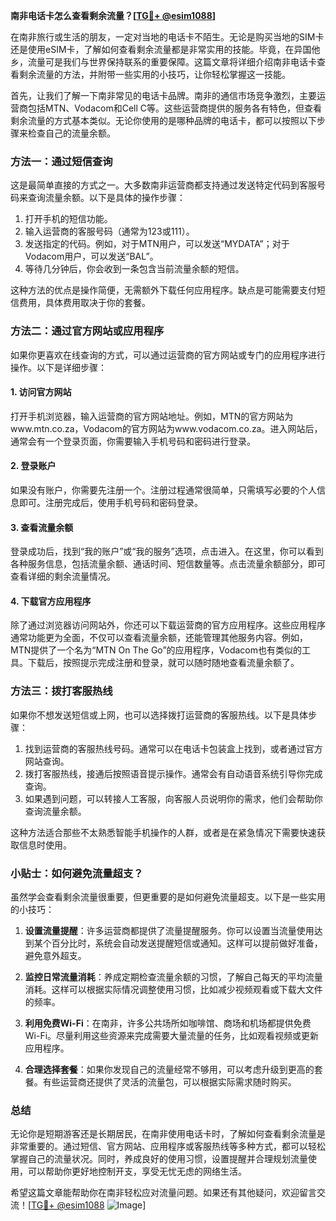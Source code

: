 **南非电话卡怎么查看剩余流量？[[TG💪+ @esim1088](https://t.me/s/esim1088)]**

在南非旅行或生活的朋友，一定对当地的电话卡不陌生。无论是购买当地的SIM卡还是使用eSIM卡，了解如何查看剩余流量都是非常实用的技能。毕竟，在异国他乡，流量可是我们与世界保持联系的重要保障。这篇文章将详细介绍南非电话卡查看剩余流量的方法，并附带一些实用的小技巧，让你轻松掌握这一技能。

首先，让我们了解一下南非常见的电话卡品牌。南非的通信市场竞争激烈，主要运营商包括MTN、Vodacom和Cell C等。这些运营商提供的服务各有特色，但查看剩余流量的方式基本类似。无论你使用的是哪种品牌的电话卡，都可以按照以下步骤来检查自己的流量余额。

### 方法一：通过短信查询

这是最简单直接的方式之一。大多数南非运营商都支持通过发送特定代码到客服号码来查询流量余额。以下是具体的操作步骤：

1. 打开手机的短信功能。
2. 输入运营商的客服号码（通常为123或111）。
3. 发送指定的代码。例如，对于MTN用户，可以发送“MYDATA”；对于Vodacom用户，可以发送“BAL”。
4. 等待几分钟后，你会收到一条包含当前流量余额的短信。

这种方法的优点是操作简便，无需额外下载任何应用程序。缺点是可能需要支付短信费用，具体费用取决于你的套餐。

### 方法二：通过官方网站或应用程序

如果你更喜欢在线查询的方式，可以通过运营商的官方网站或专门的应用程序进行操作。以下是详细步骤：

#### 1. 访问官方网站

打开手机浏览器，输入运营商的官方网站地址。例如，MTN的官方网站为www.mtn.co.za，Vodacom的官方网站为www.vodacom.co.za。进入网站后，通常会有一个登录页面，你需要输入手机号码和密码进行登录。

#### 2. 登录账户

如果没有账户，你需要先注册一个。注册过程通常很简单，只需填写必要的个人信息即可。注册完成后，使用手机号码和密码登录。

#### 3. 查看流量余额

登录成功后，找到“我的账户”或“我的服务”选项，点击进入。在这里，你可以看到各种服务信息，包括流量余额、通话时间、短信数量等。点击流量余额部分，即可查看详细的剩余流量情况。

#### 4. 下载官方应用程序

除了通过浏览器访问网站外，你还可以下载运营商的官方应用程序。这些应用程序通常功能更为全面，不仅可以查看流量余额，还能管理其他服务内容。例如，MTN提供了一个名为“MTN On The Go”的应用程序，Vodacom也有类似的工具。下载后，按照提示完成注册和登录，就可以随时随地查看流量余额了。

### 方法三：拨打客服热线

如果你不想发送短信或上网，也可以选择拨打运营商的客服热线。以下是具体步骤：

1. 找到运营商的客服热线号码。通常可以在电话卡包装盒上找到，或者通过官方网站查询。
2. 拨打客服热线，接通后按照语音提示操作。通常会有自动语音系统引导你完成查询。
3. 如果遇到问题，可以转接人工客服，向客服人员说明你的需求，他们会帮助你查询流量余额。

这种方法适合那些不太熟悉智能手机操作的人群，或者是在紧急情况下需要快速获取信息时使用。

### 小贴士：如何避免流量超支？

虽然学会查看剩余流量很重要，但更重要的是如何避免流量超支。以下是一些实用的小技巧：

1. **设置流量提醒**：许多运营商都提供了流量提醒服务。你可以设置当流量使用达到某个百分比时，系统会自动发送提醒短信或通知。这样可以提前做好准备，避免意外超支。
   
2. **监控日常流量消耗**：养成定期检查流量余额的习惯，了解自己每天的平均流量消耗。这样可以根据实际情况调整使用习惯，比如减少视频观看或下载大文件的频率。

3. **利用免费Wi-Fi**：在南非，许多公共场所如咖啡馆、商场和机场都提供免费Wi-Fi。尽量利用这些资源来完成需要大量流量的任务，比如观看视频或更新应用程序。

4. **合理选择套餐**：如果你发现自己的流量经常不够用，可以考虑升级到更高的套餐。有些运营商还提供了灵活的流量包，可以根据实际需求随时购买。

### 总结

无论你是短期游客还是长期居民，在南非使用电话卡时，了解如何查看剩余流量是非常重要的。通过短信、官方网站、应用程序或客服热线等多种方式，都可以轻松掌握自己的流量状况。同时，养成良好的使用习惯，设置提醒并合理规划流量使用，可以帮助你更好地控制开支，享受无忧无虑的网络生活。

希望这篇文章能帮助你在南非轻松应对流量问题。如果还有其他疑问，欢迎留言交流！[[TG💪+ @esim1088](https://t.me/s/esim1088) ![Image](https://i.postimg.cc/4NQfJmqS/Snipaste-2025-05-13-00-14-12.png)]